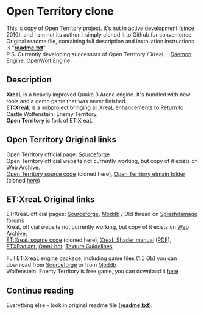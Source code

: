 

# Open Territory clone
This is copy of Open Territory project. It's not in active development (since 2010), and I am not its author. I simply cloned it to Github for convenience. Original readme file, containing full description and installation instructions is "**[readme.txt](https://github.com/QuakeEngines/Open-Territory/blob/master/README.txt)**".  
P.S. Currently developing successors of Open Territory / XreaL - [Daemon Engine](https://github.com/DaemonEngine/Daemon), [OpenWolf Engine](https://github.com/TheDushan/OpenWolf-Engine)  

## Description
**XreaL** is a heavily improved Quake 3 Arena engine. It's bundled with new tools and a demo game that was never finished.  
**ET:XreaL** is a subproject bringing all XreaL enhancements to Return to Castle Wolfenstein: Enemy Territory.  
**Open Territory** is fork of ET:XreaL

## Open Territory Original links
Open Territory official page: [Sourceforge](https://sourceforge.net/p/openterritory)  
Open Territory official website not currently working, but copy of it exists on [Web Archive](http://web.archive.org/web/20111003142503/http://www.openterritory.co.uk:80//).  
[Open Territory source code](https://sourceforge.net/p/openterritory/openterritory/ci/master/tree/) (cloned here),
[Open Territory etmain folder](https://sourceforge.net/p/openterritory/etmain/ci/master/tree/) (cloned [here](https://github.com/QuakeEngines/Open-Territory-etmain))

## ET:XreaL Original links
ET:XreaL official pages: [Sourceforge](https://sourceforge.net/projects/xreal/), [Moddb](https://www.moddb.com/mods/etxreal) / Old thread on [Splashdamage forums](https://forums.splashdamage.com/t/et-xreal/129344/17)  
XreaL official website not currently working, but copy of it exists on [Web Archive](http://web.archive.org/web/20110131153542/http://xreal-project.net:80/).  
[ET:XreaL source code](https://sourceforge.net/p/xreal/ET-XreaL) (cloned here), [XreaL Shader manual](https://tremap.xtr3m.net/__Games/Xreal/Manual_Shader_1/ShaderManual.htm) ([PDF](https://www.moddb.com/mods/etxreal/downloads/shader-manual)), [ETXRadiant](https://sourceforge.net/p/xreal/ET-XreaL_etxradiant/), [Omni-bot](https://sourceforge.net/p/xreal/ET-XreaL_omni-bot/ci/master/tree/), [Texture Guidelines](http://web.archive.org/web/20100115044416/http://redmine.xreal-project.net/projects/xreal/wiki/Texture_Guidelines)

Full ET:XreaL engine package, including game files (1.5 Gb) you can download from [Sourceforge](https://sourceforge.net/projects/xreal/files/latest/download) or from [Moddb](https://www.moddb.com/mods/etxreal/downloads/etxreal-030)  
Wolfenstein: Enemy Territory is free game, you can download it [here](https://www.splashdamage.com/games/wolfenstein-enemy-territory/)

## Continue reading
Everything else - look in original readme file (**[readme.txt](https://github.com/QuakeEngines/Open-Territory/blob/master/README.txt)**).
